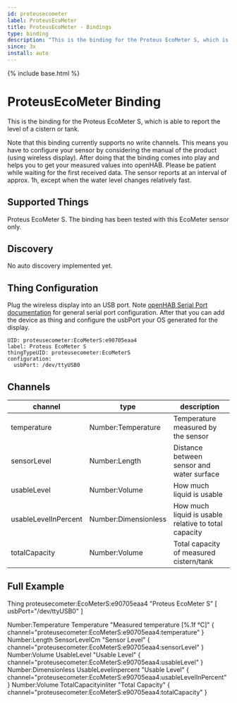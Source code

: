 ```yaml
---
id: proteusecometer
label: ProteusEcoMeter
title: ProteusEcoMeter - Bindings
type: binding
description: "This is the binding for the Proteus EcoMeter S, which is able to report the level of a cistern or tank."
since: 3x
install: auto
---
```


<!-- Attention authors: Do not edit directly. Please add your changes to the appropriate source repository -->

{% include base.html %}

# ProteusEcoMeter Binding

This is the binding for the Proteus EcoMeter S, which is able to report the level of a cistern or tank.

Note that this binding currently supports no write channels.
This means you have to configure your sensor by considering the manual of the product (using wireless display).
After doing that the binding comes into play and helps you to get your measured values into openHAB.
Please be patient while waiting for the first received data.
The sensor reports at an interval of approx. 1h, except when the water level changes relatively fast.

## Supported Things

Proteus EcoMeter S.
The binding has been tested with this EcoMeter sensor only.

## Discovery

No auto discovery implemented yet.

## Thing Configuration

Plug the wireless display into an USB port.
Note [openHAB Serial Port documentation](https://www.openhab.org/docs/administration/serial.html) for general serial port configuration.
After that you can add the device as thing and configure the usbPort your OS generated for the display.

```text
UID: proteusecometer:EcoMeterS:e90705eaa4
label: Proteus EcoMeter S
thingTypeUID: proteusecometer:EcoMeterS
configuration:
  usbPort: /dev/ttyUSB0
```

## Channels

| channel               | type                 | description                                          |
|-----------------------|----------------------|------------------------------------------------------|
| temperature           | Number:Temperature   | Temperature measured by the sensor                   |
| sensorLevel           | Number:Length        | Distance between sensor and water surface            |
| usableLevel           | Number:Volume        | How much liquid is usable                            |
| usableLevelInPercent  | Number:Dimensionless | How much liquid is usable relative to total capacity |
| totalCapacity         | Number:Volume        | Total capacity of measured cistern/tank              |

## Full Example

Thing proteusecometer:EcoMeterS:e90705eaa4 "Proteus EcoMeter S" [ usbPort="/dev/ttyUSB0" ]

Number:Temperature   Temperature          "Measured temperature [%.1f °C]" { channel="proteusecometer:EcoMeterS:e90705eaa4:temperature" }
Number:Length        SensorLevelCm        "Sensor Level"                   { channel="proteusecometer:EcoMeterS:e90705eaa4:sensorLevel" }
Number:Volume        UsableLevel          "Usable Level"                   { channel="proteusecometer:EcoMeterS:e90705eaa4:usableLevel" }
Number:Dimensionless UsableLevelinpercent "Usable Level"                   { channel="proteusecometer:EcoMeterS:e90705eaa4:usableLevelInPercent" }
Number:Volume        TotalCapacityinliter "Total Capacity"                 { channel="proteusecometer:EcoMeterS:e90705eaa4:totalCapacity" }
